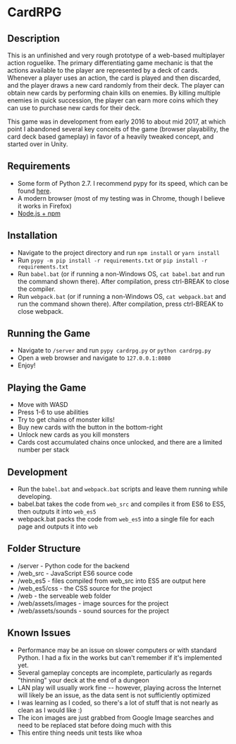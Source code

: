 # CardRPG

## Description

This is an unfinished and very rough prototype of a web-based multiplayer action roguelike. The primary differentiating game mechanic is that the actions available to the player are represented by a deck of cards. Whenever a player uses an action, the card is played and then discarded, and the player draws a new card randomly from their deck. The player can obtain new cards by performing chain kills on enemies. By killing multiple enemies in quick succession, the player can earn more coins which they can use to purchase new cards for their deck.

This game was in development from early 2016 to about mid 2017, at which point I abandoned several key conceits of the game (browser playability, the card deck based gameplay) in favor of a heavily tweaked concept, and started over in Unity.

## Requirements

* Some form of Python 2.7. I recommend pypy for its speed, which can be found [here](https://pypy.org/download.html).
* A modern browser (most of my testing was in Chrome, though I believe it works in Firefox)
* [Node.js + npm](https://nodejs.org/en/)

## Installation

* Navigate to the project directory and run `npm install` or `yarn install`
* Run `pypy -m pip install -r requirements.txt` or `pip install -r requirements.txt`
* Run `babel.bat` (or if running a non-Windows OS, `cat babel.bat` and run the command shown there). After compilation, press ctrl-BREAK to close the compiler.
* Run `webpack.bat` (or if running a non-Windows OS, `cat webpack.bat` and run the command shown there). After compilation, press ctrl-BREAK to close webpack.

## Running the Game

* Navigate to `/server` and run `pypy cardrpg.py` or `python cardrpg.py`
* Open a web browser and navigate to `127.0.0.1:8080`
* Enjoy!

## Playing the Game

* Move with WASD
* Press 1-6 to use abilities
* Try to get chains of monster kills!
* Buy new cards with the button in the bottom-right
* Unlock new cards as you kill monsters
* Cards cost accumulated chains once unlocked, and there are a limited number per stack

## Development

* Run the `babel.bat` and `webpack.bat` scripts and leave them running while developing.
* babel.bat takes the code from `web_src` and compiles it from ES6 to ES5, then outputs it into `web_es5`
* webpack.bat packs the code from `web_es5` into a single file for each page and outputs it into `web`

## Folder Structure

* /server - Python code for the backend
* /web_src - JavaScript ES6 source code
* /web_es5 - files compiled from web_src into ES5 are output here
* /web_es5/css - the CSS source for the project
* /web - the serveable web folder
* /web/assets/images - image sources for the project
* /web/assets/sounds - sound sources for the project

## Known Issues

* Performance may be an issue on slower computers or with standard Python. I had a fix in the works but can't remember if it's implemented yet.
* Several gameplay concepts are incomplete, particularly as regards "thinning" your deck at the end of a dungeon
* LAN play will usually work fine -- however, playing across the Internet will likely be an issue, as the data sent is not sufficiently optimized
* I was learning as I coded, so there's a lot of stuff that is not nearly as clean as I would like :)
* The icon images are just grabbed from Google Image searches and need to be replaced stat before doing much with this
* This entire thing needs unit tests like whoa
